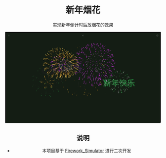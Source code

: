 <div align="center"/>

# 新年烟花

实现新年倒计时后放烟花的效果

![image.png](assets/image.png)

## 说明

- 本项目基于 [Firework_Simulator](https://github.com/NianBroken/Firework_Simulator) 进行二次开发
